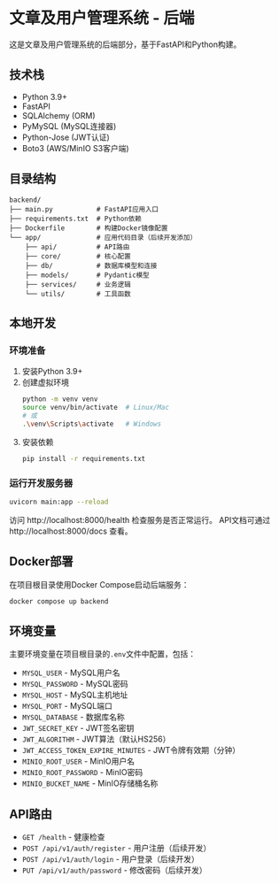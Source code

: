 # 文章及用户管理系统 - 后端

这是文章及用户管理系统的后端部分，基于FastAPI和Python构建。

## 技术栈

- Python 3.9+
- FastAPI
- SQLAlchemy (ORM)
- PyMySQL (MySQL连接器)
- Python-Jose (JWT认证)
- Boto3 (AWS/MinIO S3客户端)

## 目录结构

```
backend/
├── main.py           # FastAPI应用入口
├── requirements.txt  # Python依赖
├── Dockerfile        # 构建Docker镜像配置
└── app/              # 应用代码目录（后续开发添加）
    ├── api/          # API路由
    ├── core/         # 核心配置
    ├── db/           # 数据库模型和连接
    ├── models/       # Pydantic模型
    ├── services/     # 业务逻辑
    └── utils/        # 工具函数
```

## 本地开发

### 环境准备

1. 安装Python 3.9+
2. 创建虚拟环境
   ```bash
   python -m venv venv
   source venv/bin/activate  # Linux/Mac
   # 或
   .\venv\Scripts\activate   # Windows
   ```
3. 安装依赖
   ```bash
   pip install -r requirements.txt
   ```

### 运行开发服务器

```bash
uvicorn main:app --reload
```

访问 http://localhost:8000/health 检查服务是否正常运行。
API文档可通过 http://localhost:8000/docs 查看。

## Docker部署

在项目根目录使用Docker Compose启动后端服务：

```bash
docker compose up backend
```

## 环境变量

主要环境变量在项目根目录的`.env`文件中配置，包括：

- `MYSQL_USER` - MySQL用户名
- `MYSQL_PASSWORD` - MySQL密码
- `MYSQL_HOST` - MySQL主机地址
- `MYSQL_PORT` - MySQL端口
- `MYSQL_DATABASE` - 数据库名称
- `JWT_SECRET_KEY` - JWT签名密钥
- `JWT_ALGORITHM` - JWT算法（默认HS256）
- `JWT_ACCESS_TOKEN_EXPIRE_MINUTES` - JWT令牌有效期（分钟）
- `MINIO_ROOT_USER` - MinIO用户名
- `MINIO_ROOT_PASSWORD` - MinIO密码
- `MINIO_BUCKET_NAME` - MinIO存储桶名称

## API路由

- `GET /health` - 健康检查
- `POST /api/v1/auth/register` - 用户注册（后续开发）
- `POST /api/v1/auth/login` - 用户登录（后续开发）
- `PUT /api/v1/auth/password` - 修改密码（后续开发）